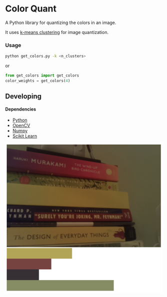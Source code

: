 # Color Quant

A Python library for quantizing the colors in an image.

It uses [k-means clustering](https://en.wikipedia.org/wiki/K-means_clustering) for image quantization.

### Usage

```sh
python get_colors.py -k <n_clusters>
```

or

```py
from get_colors import get_colors
color_weights = get_colors(4)
```

## Developing

#### Dependencies

- [Python](https://www.python.org/)
- [OpenCV](http://opencv-python-tutroals.readthedocs.io/)
- [Numpy](http://www.numpy.org/)
- [Scikit Learn](http://scikit-learn.org/stable/)


![](/screenshot.png)
